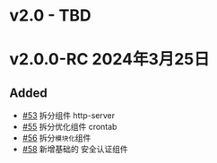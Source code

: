 # v2.0 - TBD

# v2.0.0-RC 2024年3月25日

## Added

- [#53](https://github.com/mineadmin/components/pull/53) 拆分组件 http-server
- [#55](https://github.com/mineadmin/components/pull/55) 拆分优化组件 crontab
- [#56](https://github.com/mineadmin/components/pull/56) 拆分`模块化`组件
- [#58](https://github.com/mineadmin/components/pull/58) 新增基础的 安全认证组件